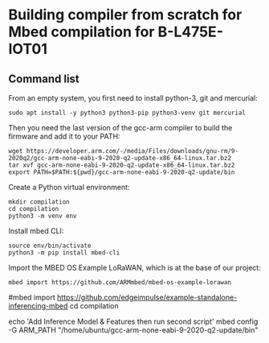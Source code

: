 # Building compiler from scratch for Mbed compilation for B-L475E-IOT01

## Command list

From an empty system, you first need to install python-3, git and mercurial:

	sudo apt install -y python3 python3-pip python3-venv git mercurial

Then you need the last version of the gcc-arm compiler to build the firmware and add it to your PATH:

	wget https://developer.arm.com/-/media/Files/downloads/gnu-rm/9-2020q2/gcc-arm-none-eabi-9-2020-q2-update-x86_64-linux.tar.bz2
	tar xvf gcc-arm-none-eabi-9-2020-q2-update-x86_64-linux.tar.bz2
	export PATH=$PATH:${pwd}/gcc-arm-none-eabi-9-2020-q2-update/bin

Create a Python virtual environment:

	mkdir compilation
	cd compilation
	python3 -m venv env

Install mbed CLI:

	source env/bin/activate
	python3 -m pip install mbed-cli

Import the MBED OS Example LoRaWAN, which is at the base of our project:

	mbed import https://github.com/ARMmbed/mbed-os-example-lorawan


#mbed import https://github.com/edgeimpulse/example-standalone-inferencing-mbed
cd compilation


echo 'Add Inference Model & Features then run second script'
mbed config -G ARM_PATH "/home/ubuntu/gcc-arm-none-eabi-9-2020-q2-update/bin"
